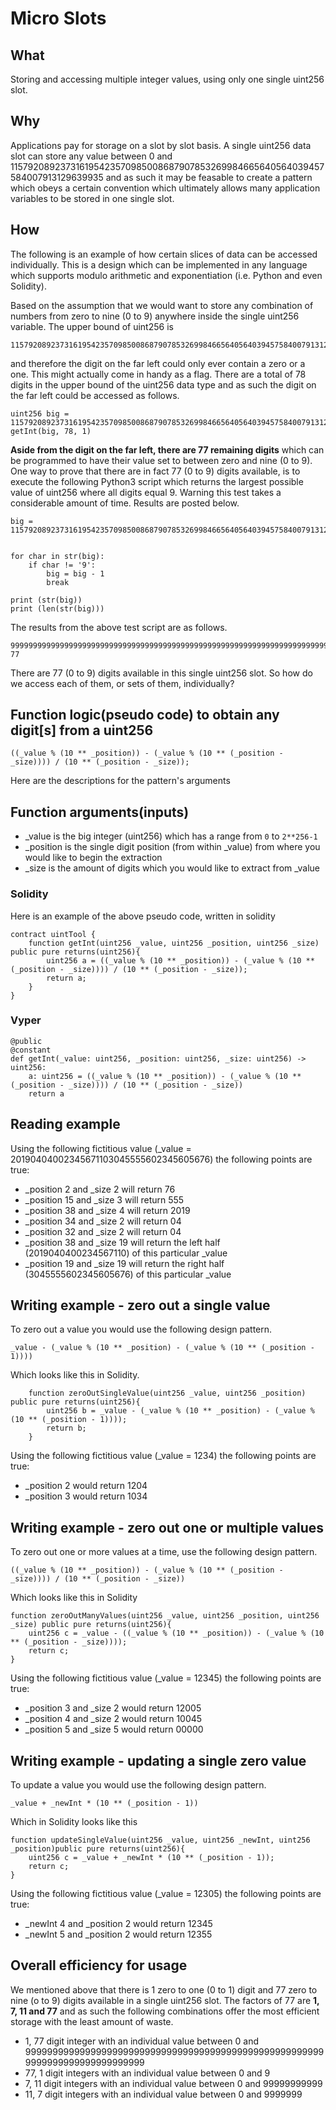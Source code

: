 # Micro Slots

## What

Storing and accessing multiple integer values, using only one single uint256 slot.

## Why

Applications pay for storage on a slot by slot basis.
A single uint256 data slot can store any value between 0 and 115792089237316195423570985008687907853269984665640564039457584007913129639935 and as such it may be feasable to create a pattern which obeys a certain convention which ultimately allows many application variables to be stored in one single slot.

## How

The following is an example of how certain slices of data can be accessed individually.
This is a design which can be implemented in any language which supports modulo arithmetic and exponentiation (i.e. Python and even Solidity). 

Based on the assumption that we would want to store any combination of numbers from zero to nine (0 to 9) anywhere inside the single uint256 variable. The upper bound of uint256 is 
```
115792089237316195423570985008687907853269984665640564039457584007913129639935
```
and therefore the digit on the far left could only ever contain a zero or a one. This might actually come in handy as a flag. There are a total of 78 digits in the upper bound of the uint256 data type and as such the digit on the far left could be accessed as follows.

```
uint256 big = 115792089237316195423570985008687907853269984665640564039457584007913129639935
getInt(big, 78, 1)
```

**Aside from the digit on the far left, there are 77 remaining digits** which can be programmed to have their value set to between zero and nine (0 to 9). One way to prove that there are in fact 77 (0 to 9) digits available, is to execute the following Python3 script which returns the largest possible value of uint256 where all digits equal 9. Warning this test takes a considerable amount of time. Results are posted below.

```
big = 115792089237316195423570985008687907853269984665640564039457584007913129639935


for char in str(big):
    if char != '9':
        big = big - 1
        break

print (str(big))
print (len(str(big)))
```

The results from the above test script are as follows.

```
99999999999999999999999999999999999999999999999999999999999999999999999999999
77
```
There are 77 (0 to 9) digits available in this single uint256 slot. So how do we access each of them, or sets of them, individually?

## Function logic(pseudo code) to obtain any digit[s] from a uint256

```
((_value % (10 ** _position)) - (_value % (10 ** (_position - _size)))) / (10 ** (_position - _size));
```

Here are the descriptions for the pattern's arguments

## Function arguments(inputs)

- _value
is the big integer (uint256) which has a range from `0` to `2**256-1` 
- _position
is the single digit position (from within _value) from where you would like to begin the extraction
- _size
is the amount of digits which you would like to extract from _value

### Solidity

Here is an example of the above pseudo code, written in solidity
```
contract uintTool {
    function getInt(uint256 _value, uint256 _position, uint256 _size) public pure returns(uint256){
        uint256 a = ((_value % (10 ** _position)) - (_value % (10 ** (_position - _size)))) / (10 ** (_position - _size));
        return a;
    }
}
```

### Vyper

```
@public
@constant
def getInt(_value: uint256, _position: uint256, _size: uint256) -> uint256:
    a: uint256 = ((_value % (10 ** _position)) - (_value % (10 ** (_position - _size)))) / (10 ** (_position - _size))
    return a
```
## Reading example

Using the following fictitious value (_value = 20190404002345671103045555602345605676) the following points are true:
- _position 2 and _size 2 
will return 76
- _position 15 and _size 3 
will return 555
- _position 38 and _size 4 
will return 2019
- _position 34 and _size 2 
will return 04
- _position 32 and _size 2 
will return 04
- _position 38 and _size 19 
will return the left half (2019040400234567110) of this particular _value
- _position 19 and _size 19 
will return the right half (3045555602345605676) of this particular _value

## Writing example - zero out a single value

To zero out a value you would use the following design pattern.

```
_value - (_value % (10 ** _position) - (_value % (10 ** (_position - 1))))
```

Which looks like this in Solidity.

```
    function zeroOutSingleValue(uint256 _value, uint256 _position) public pure returns(uint256){
        uint256 b = _value - (_value % (10 ** _position) - (_value % (10 ** (_position - 1))));
        return b;
    }
```
Using the following fictitious value (_value = 1234) the following points are true:
- _position 2 would return 1204
- _position 3 would return 1034

## Writing example - zero out one or multiple values

To zero out one or more values at a time, use the following design pattern.

```
((_value % (10 ** _position)) - (_value % (10 ** (_position - _size)))) / (10 ** (_position - _size))
```

Which looks like this in Solidity

```
function zeroOutManyValues(uint256 _value, uint256 _position, uint256 _size) public pure returns(uint256){
    uint256 c = _value - ((_value % (10 ** _position)) - (_value % (10 ** (_position - _size))));
    return c;
}
```
Using the following fictitious value (_value = 12345) the following points are true:
- _position 3 and _size 2 would return 12005
- _position 4 and _size 2 would return 10045
- _position 5 and _size 5 would return 00000

## Writing example - updating a single zero value

To update a value you would use the following design pattern.

```
_value + _newInt * (10 ** (_position - 1))
```

Which in Solidity looks like this

``` 
function updateSingleValue(uint256 _value, uint256 _newInt, uint256 _position)public pure returns(uint256){
    uint256 c = _value + _newInt * (10 ** (_position - 1));
    return c;
}
```

Using the following fictitious value (_value = 12305) the following points are true:
- _newInt 4 and _position 2 would return 12345
- _newInt 5 and _position 2 would return 12355

## Overall efficiency for usage

We mentioned above that there is 1 zero to one (0 to 1) digit and 77 zero to nine (o to 9) digits available in a single uint256 slot. The factors of 77 are **1, 7, 11 and 77** and as such the following combinations offer the most efficient storage with the least amount of waste.

* 1, 77 digit integer with an individual value between 0 and 99999999999999999999999999999999999999999999999999999999999999999999999999999
* 77, 1 digit integers with an individual value between 0 and 9
* 7, 11 digit integers with an individual value between 0 and 99999999999
* 11, 7 digit integers with an individual value between 0 and 9999999

